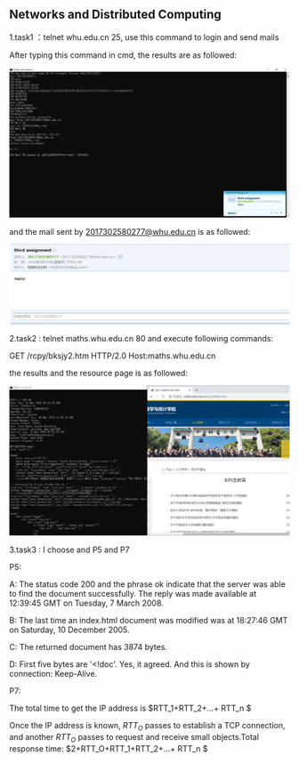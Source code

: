 ## Networks and Distributed Computing

1.task1 ：telnet whu.edu.cn 25, use this command to login and send mails

After typing this command in cmd, the results are as followed:

![20200315154848](https://raw.githubusercontent.com/Drbuilders/WebDistributed/master/20200315154848.png)

and the mail sent by 2017302580277@whu.edu.cn is as followed:

![20200315155415](https://raw.githubusercontent.com/Drbuilders/WebDistributed/master/20200315155415.png)



2.task2 : telnet maths.whu.edu.cn 80 and execute following commands:

GET /rcpy/bksjy2.htm HTTP/2.0
Host:maths.whu.edu.cn

the results and the resource page is as followed:

![20200315161551](https://raw.githubusercontent.com/Drbuilders/WebDistributed/master/20200315161551.png)



3.task3 : I choose and P5 and P7

P5:

A: The status code 200 and the phrase ok indicate that the server was able to find the document successfully. The reply was made available at 12:39:45 GMT on Tuesday, 7 March 2008.

B: The last time an index.html document was modified was at 18:27:46 GMT on Saturday, 10 December 2005.

C: The returned document has 3874 bytes.

D: First five bytes are '<!doc'. Yes, it agreed. And this is shown by connection: Keep-Alive.



P7:

The total time to get the IP address is $RTT_1+RTT_2+...+ RTT_n $

Once the IP address is known, $RTT_O$ passes to establish a TCP connection, and another $RTT_O$ passes to request and receive small objects.Total response time: $2+RTT_O+RTT_1+RTT_2+...+ RTT_n $
